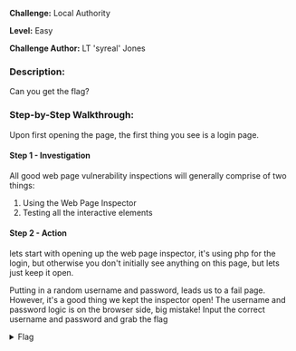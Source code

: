 **Challenge:** Local Authority

**Level:** Easy

**Challenge Author:** LT 'syreal' Jones

### Description: 
Can you get the flag?

### Step-by-Step Walkthrough:
Upon first opening the page, the first thing you see is a login page.

#### Step 1 - Investigation
All good web page vulnerability inspections will generally comprise of two things:

1. Using the Web Page Inspector
2. Testing all the interactive elements

#### Step 2 - Action
lets start with opening up the web page inspector, it's using php for the login, but otherwise you don't initially see anything on this page, but lets just keep it open.

Putting in a random username and password, leads us to a fail page. However, it's a good thing we kept the inspector open! The username and password logic is on the browser side, big mistake! Input the correct username and password and grab the flag

<details><summary>Flag</summary>
    <pre>
    picoCTF{j5_15_7r4n5p4r3n7_b0c2c9cb}
    </pre>
   </details>
